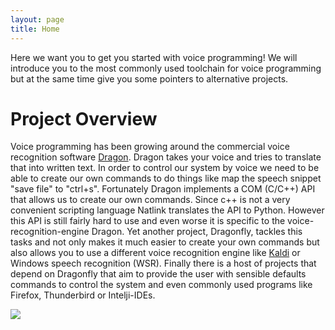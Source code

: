 ```yaml
---
layout: page
title: Home
---
```


Here we want you to get you started with voice programming! We will introduce you to the most commonly used toolchain for voice programming but at the same time give you some pointers  to alternative projects.

# Project Overview
Voice programming has been  growing around the commercial voice recognition software [Dragon](https://www.nuance.com/dragon.html).  Dragon takes your voice and tries to translate that into written text. In order to control our system by voice we need to be able to create our own commands to do things like map the speech snippet "save file" to "ctrl+s". Fortunately Dragon implements a COM (C/C++)  API that allows us to create our own commands. Since c++ is not a very convenient scripting language Natlink   translates the   API to Python. However this  API is still fairly  hard to use and  even worse it is specific to the voice-recognition-engine Dragon. Yet another project, Dragonfly,  tackles this tasks and  not only makes  it much easier to create your own commands but also allows you to  use a different voice recognition engine like [Kaldi](https://kaldi-asr.org/doc/about.html) or Windows speech recognition (WSR). Finally there is a host of projects that depend on Dragonfly that aim to provide the user with sensible defaults commands  to control the system and even commonly used programs like Firefox, Thunderbird or Intelji-IDEs.

 <img src="{{ site.baseurl }}/assets/img/voicecoding_landscape.svg"  >
 
 